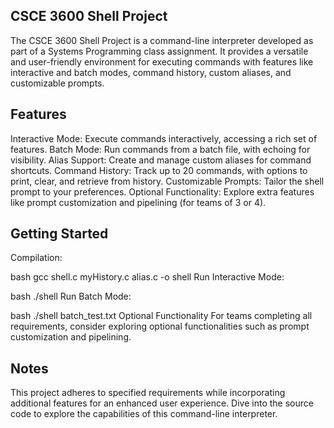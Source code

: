 ## CSCE 3600 Shell Project

The CSCE 3600 Shell Project is a command-line interpreter developed as part of a Systems Programming class assignment. It provides a versatile and user-friendly environment for executing commands with features like interactive and batch modes, command history, custom aliases, and customizable prompts.

## Features
Interactive Mode: Execute commands interactively, accessing a rich set of features.
Batch Mode: Run commands from a batch file, with echoing for visibility.
Alias Support: Create and manage custom aliases for command shortcuts.
Command History: Track up to 20 commands, with options to print, clear, and retrieve from history.
Customizable Prompts: Tailor the shell prompt to your preferences.
Optional Functionality: Explore extra features like prompt customization and pipelining (for teams of 3 or 4).


## Getting Started


Compilation:

bash
gcc shell.c myHistory.c alias.c -o shell
Run Interactive Mode:

bash
./shell
Run Batch Mode:

bash
./shell batch_test.txt
Optional Functionality
For teams completing all requirements, consider exploring optional functionalities such as prompt customization and pipelining.


## Notes


This project adheres to specified requirements while incorporating additional features for an enhanced user experience. Dive into the source code to explore the capabilities of this command-line interpreter.
